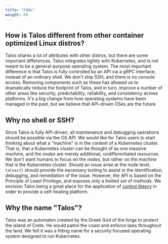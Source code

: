 ```yaml
---
title: "FAQs"
weight: 60
---
```


<!-- markdownlint-disable MD026 -->

## How is Talos different from other container optimized Linux distros?

Talos shares a lot of attributes with other distros, but there are some important differences.
Talos integrates tightly with Kubernetes, and is not meant to be a general-purpose operating system.
The most important difference is that Talos is fully controlled by an API via a gRPC interface, instead of an ordinary shell.
We don't ship SSH, and there is no console access.
Removing components such as these has allowed us to dramatically reduce the footprint of Talos, and in turn, improve a number of other areas like security, predictability, reliability, and consistency across platforms.
It's a big change from how operating systems have been managed in the past, but we believe that API-driven OSes are the future.

## Why no shell or SSH?

Since Talos is fully API-driven, all maintenance and debugging operations should be possible via the OS API.
We would like for Talos users to start thinking about what a "machine" is in the context of a Kubernetes cluster.
That is, that a Kubernetes _cluster_ can be thought of as one massive machine, and the _nodes_ are merely additional, undifferentiated resources.
We don't want humans to focus on the _nodes_, but rather on the _machine_ that is the Kubernetes cluster.
Should an issue arise at the node level, `talosctl` should provide the necessary tooling to assist in the identification, debugging, and remediation of the issue.
However, the API is based on the Principle of Least Privilege, and exposes only a limited set of methods.
We envision Talos being a great place for the application of [control theory](https://en.wikipedia.org/wiki/Control_theory) in order to provide a self-healing platform.

## Why the name "Talos"?

Talos was an automaton created by the Greek God of the forge to protect the island of Crete.
He would patrol the coast and enforce laws throughout the land.
We felt it was a fitting name for a security focused operating system designed to run Kubernetes.
